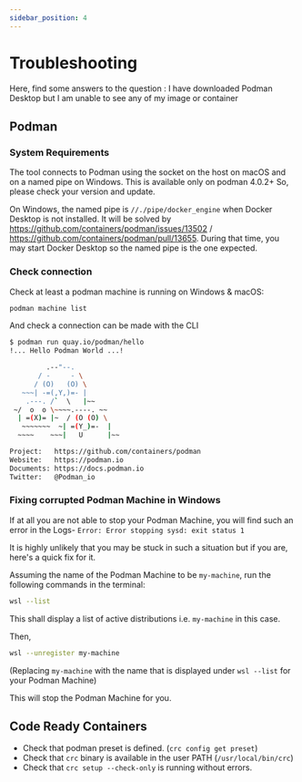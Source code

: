 ```yaml
---
sidebar_position: 4
---
```


# Troubleshooting

Here, find some answers to the question : I have downloaded Podman Desktop but I am unable to see any of my image or container

## Podman

### System Requirements

The tool connects to Podman using the socket on the host on macOS and on a named pipe on Windows. This is available only on podman 4.0.2+
So, please check your version and update.

On Windows, the named pipe is `//./pipe/docker_engine` when Docker Desktop is not installed. It will be solved by https://github.com/containers/podman/issues/13502 / https://github.com/containers/podman/pull/13655. During that time, you may start Docker Desktop so the named pipe is the one expected.

### Check connection

Check at least a podman machine is running on Windows & macOS:

```bash
podman machine list
```

And check a connection can be made with the CLI

```sh
$ podman run quay.io/podman/hello
!... Hello Podman World ...!

         .--"--.
       / -     - \
      / (O)   (O) \
   ~~~| -=(,Y,)=- |
    .---. /`  \   |~~
 ~/  o  o \~~~~.----. ~~
  | =(X)= |~  / (O (O) \
   ~~~~~~~  ~| =(Y_)=-  |
  ~~~~    ~~~|   U      |~~

Project:   https://github.com/containers/podman
Website:   https://podman.io
Documents: https://docs.podman.io
Twitter:   @Podman_io
```

### Fixing corrupted Podman Machine in Windows

If at all you are not able to stop your Podman Machine, you will find such an error in the Logs-
```Error: Error stopping sysd: exit status 1```

It is highly unlikely that you may be stuck in such a situation but if you are, here's a quick fix for it.

Assuming the name of the Podman Machine to be `my-machine`, run the following commands in the terminal:

```sh
wsl --list
```

This shall display a list of active distributions i.e. `my-machine` in this case.

Then,

```sh
wsl --unregister my-machine
```
(Replacing `my-machine` with the name that is displayed under `wsl --list` for your Podman Machine)

This will stop the Podman Machine for you.

## Code Ready Containers

- Check that podman preset is defined. (`crc config get preset`)
- Check that `crc` binary is available in the user PATH (`/usr/local/bin/crc`)
- Check that `crc setup --check-only` is running without errors.
